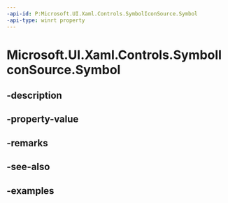 ```yaml
---
-api-id: P:Microsoft.UI.Xaml.Controls.SymbolIconSource.Symbol
-api-type: winrt property
---
```


<!-- Property syntax.
public Symbol Symbol { get;  set; }
-->

# Microsoft.UI.Xaml.Controls.SymbolIconSource.Symbol

## -description

## -property-value

## -remarks

## -see-also

## -examples

